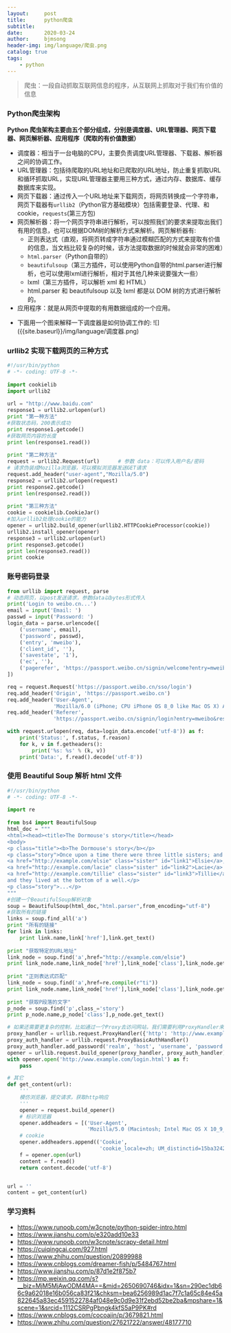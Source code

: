 ```yaml
---
layout:     post
title:      python爬虫
subtitle:   
date:       2020-03-24
author:     bjmsong
header-img: img/language/爬虫.png
catalog: true
tags:
    - python
---
```


> 爬虫：一段自动抓取互联网信息的程序，从互联网上抓取对于我们有价值的信息



### Python爬虫架构

**Python 爬虫架构主要由五个部分组成，分别是调度器、URL管理器、网页下载器、网页解析器、应用程序（爬取的有价值数据）**

- 调度器：相当于一台电脑的CPU，主要负责调度URL管理器、下载器、解析器之间的协调工作。
- URL管理器：包括待爬取的URL地址和已爬取的URL地址，防止重复抓取URL和循环抓取URL，实现URL管理器主要用三种方式，通过内存、数据库、缓存数据库来实现。
- 网页下载器：通过传入一个URL地址来下载网页，将网页转换成一个字符串，网页下载器有`urllib2`（Python官方基础模块）包括需要登录、代理、和cookie，`requests`(第三方包)
- 网页解析器：将一个网页字符串进行解析，可以按照我们的要求来提取出我们有用的信息，也可以根据DOM树的解析方式来解析。网页解析器有:
  - 正则表达式（直观，将网页转成字符串通过模糊匹配的方式来提取有价值的信息，当文档比较复杂的时候，该方法提取数据的时候就会非常的困难）
  - `html.parser`（Python自带的）
  - `beautifulsoup`（第三方插件，可以使用Python自带的html.parser进行解析，也可以使用lxml进行解析，相对于其他几种来说要强大一些）
  - lxml（第三方插件，可以解析 xml 和 HTML）
  - html.parser 和 beautifulsoup 以及 lxml 都是以 DOM 树的方式进行解析的。
- 应用程序：就是从网页中提取的有用数据组成的一个应用。



<ul> 
<li markdown="1"> 
下面用一个图来解释一下调度器是如何协调工作的:
![]({{site.baseurl}}/img/language/调度器.png) 
</li> 
</ul> 





### urllib2 实现下载网页的三种方式

```python
#!/usr/bin/python
# -*- coding: UTF-8 -*-
 
import cookielib
import urllib2
 
url = "http://www.baidu.com"
response1 = urllib2.urlopen(url)
print "第一种方法"
#获取状态码，200表示成功
print response1.getcode()
#获取网页内容的长度
print len(response1.read())
 
print "第二种方法"
request = urllib2.Request(url)      # 参数 data：可以传入用户名/密码
# 请求伪装成Mozilla浏览器，可以模拟浏览器发送GET请求
request.add_header("user-agent","Mozilla/5.0")
response2 = urllib2.urlopen(request)
print response2.getcode()
print len(response2.read())
 
print "第三种方法"
cookie = cookielib.CookieJar()
#加入urllib2处理cookie的能力
opener = urllib2.build_opener(urllib2.HTTPCookieProcessor(cookie))
urllib2.install_opener(opener)
response3 = urllib2.urlopen(url)
print response3.getcode()
print len(response3.read())
print cookie
```



### 账号密码登录

```python
from urllib import request, parse
# 动态网页，以post发送请求，参数data以bytes形式传入
print('Login to weibo.cn...')
email = input('Email: ')
passwd = input('Password: ')
login_data = parse.urlencode([
    ('username', email),
    ('password', passwd),
    ('entry', 'mweibo'),
    ('client_id', ''),
    ('savestate', '1'),
    ('ec', ''),
    ('pagerefer', 'https://passport.weibo.cn/signin/welcome?entry=mweibo&r=http%3A%2F%2Fm.weibo.cn%2F')
])

req = request.Request('https://passport.weibo.cn/sso/login')
req.add_header('Origin', 'https://passport.weibo.cn')
req.add_header('User-Agent',
               'Mozilla/6.0 (iPhone; CPU iPhone OS 8_0 like Mac OS X) AppleWebKit/536.26 (KHTML, like Gecko) Version/8.0 Mobile/10A5376e Safari/8536.25')
req.add_header('Referer',
               'https://passport.weibo.cn/signin/login?entry=mweibo&res=wel&wm=3349&r=http%3A%2F%2Fm.weibo.cn%2F')

with request.urlopen(req, data=login_data.encode('utf-8')) as f:
    print('Status:', f.status, f.reason)
    for k, v in f.getheaders():
        print('%s: %s' % (k, v))
    print('Data:', f.read().decode('utf-8'))
```





### 使用 Beautiful Soup 解析 html 文件

```python
#!/usr/bin/python
# -*- coding: UTF-8 -*-
 
import re
 
from bs4 import BeautifulSoup
html_doc = """
<html><head><title>The Dormouse's story</title></head>
<body>
<p class="title"><b>The Dormouse's story</b></p>
<p class="story">Once upon a time there were three little sisters; and their names were
<a href="http://example.com/elsie" class="sister" id="link1">Elsie</a>,
<a href="http://example.com/lacie" class="sister" id="link2">Lacie</a> and
<a href="http://example.com/tillie" class="sister" id="link3">Tillie</a>;
and they lived at the bottom of a well.</p>
<p class="story">...</p>
"""
#创建一个BeautifulSoup解析对象
soup = BeautifulSoup(html_doc,"html.parser",from_encoding="utf-8")
#获取所有的链接
links = soup.find_all('a')
print "所有的链接"
for link in links:
    print link.name,link['href'],link.get_text()
 
print "获取特定的URL地址"
link_node = soup.find('a',href="http://example.com/elsie")
print link_node.name,link_node['href'],link_node['class'],link_node.get_text()
 
print "正则表达式匹配"
link_node = soup.find('a',href=re.compile(r"ti"))
print link_node.name,link_node['href'],link_node['class'],link_node.get_text()
 
print "获取P段落的文字"
p_node = soup.find('p',class_='story')
print p_node.name,p_node['class'],p_node.get_text()
```





```python
# 如果还需要更复杂的控制，比如通过一个Proxy去访问网站，我们需要利用ProxyHandler来处理
proxy_handler = urllib.request.ProxyHandler({'http': 'http://www.example.com:3128/'})
proxy_auth_handler = urllib.request.ProxyBasicAuthHandler()
proxy_auth_handler.add_password('realm', 'host', 'username', 'password')
opener = urllib.request.build_opener(proxy_handler, proxy_auth_handler)
with opener.open('http://www.example.com/login.html') as f:
    pass

# 其它
def get_content(url):
    '''
    模仿浏览器，提交请求，获取http响应
    '''
    opener = request.build_opener()
    # 标识浏览器
    opener.addheaders = [('User-Agent',
                          'Mozilla/5.0 (Macintosh; Intel Mac OS X 10_9_3)AppleWebKit/537.36 (KHTML, like Gecko) Chrome/35.0.1916.47 Safari/537.36')]
    # cookie
    opener.addheaders.append(('Cookie',
                              'cookie_locale=zh; UM_distinctid=15ba3242e791001-0ea5b4e3364b28-4e47052e-232800-15ba3242e7aaff; WtbB_2132_saltkey=INutSKKa; WtbB_2132_lastvisit=1494571257; WtbB_2132_ulastactivity=4216TyHziXRs0dIjw08lGH6z2H40m%2FqPGkdmdAvNJLtmZXQxb74V; WtbB_2132_nofavfid=1; __utma=75570051.169882094.1491626208.1494574858.1494574858.1; __utmz=75570051.1494574858.1.1.utmcsr=apidoc.datayes.com|utmccn=(referral)|utmcmd=referral|utmcct=/app/overview; cloud-sso-token=5A63AFA2791C25117EEDC8D804E9E49C; CNZZDATA1000377076=757399342-1495001413-https%253A%252F%252Fapp.wmcloud.com%252F%7C1495761965; _gat=1; _ga=GA1.2.169882094.1491626208; _gid=GA1.2.437948554.1495787959'))
    f = opener.open(url)
    content = f.read()
    return content.decode('utf-8')


url = ''
content = get_content(url)
```



### 学习资料

- https://www.runoob.com/w3cnote/python-spider-intro.html
- https://www.jianshu.com/p/e320add10e33
- https://www.runoob.com/w3cnote/scrapy-detail.html
- https://cuiqingcai.com/927.html
- https://www.zhihu.com/question/20899988
- https://www.cnblogs.com/dreamer-fish/p/5484767.html
- https://www.jianshu.com/p/87d1e2f875b7
- https://mp.weixin.qq.com/s?__biz=MjM5MjAwODM4MA==&mid=2650690746&idx=1&sn=290ec1db66c9a62018e16b056ca83f21&chksm=bea6256989d1ac7f7c1a65c84e45a822645a83ec4591522784af048e9c0d9e31f2ebd52be2ba&mpshare=1&scene=1&srcid=1112CSRPgPbngk4kfS5aP9PK#rd
- https://www.cnblogs.com/cocoajin/p/3679821.html
- https://www.zhihu.com/question/27621722/answer/48177710

